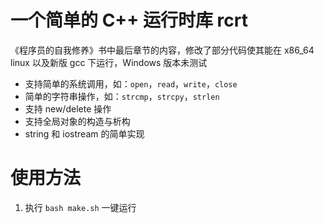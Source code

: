 # 一个简单的 C++ 运行时库 rcrt
《程序员的自我修养》书中最后章节的内容，修改了部分代码使其能在 x86_64 linux 以及新版 gcc 下运行，Windows 版本未测试
+ 支持简单的系统调用，如：`open`，`read`，`write`，`close`
+ 简单的字符串操作，如：`strcmp`，`strcpy`，`strlen`
+ 支持 new/delete 操作
+ 支持全局对象的构造与析构
+ string 和 iostream 的简单实现

# 使用方法
1. 执行 `bash make.sh` 一键运行